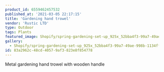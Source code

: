 ```yaml
---
product_id: 6559462457532
published_at: '2021-03-05 22:17:15'
title: 'Gardening hand trowel'
vendor: 'Rustic LTD'
type: Outdoor
tags: Plants
featured_image: Shopify/spring-gardening-set-up_925x_52bba4f3-99a7-49ae-998b-1134ff9647e0.jpg
gallery:
  - Shopify/spring-gardening-set-up_925x_52bba4f3-99a7-49ae-998b-1134ff9647e0.jpg
id: 83a2962c-48cd-4057-9af3-823e8f854778
---
```

<p>Metal gardening hand trowel with wooden handle</p>